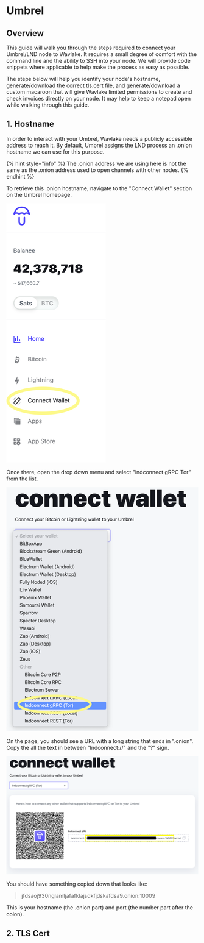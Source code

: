 # Umbrel

## Overview

This guide will walk you through the steps required to connect your Umbrel/LND node to Wavlake. It requires a small degree of comfort with the command line and the ability to SSH into your node. We will provide code snippets where applicable to help make the process as easy as possible.

The steps below will help you identify your node's hostname, generate/download the correct tls.cert file, and generate/download a custom macaroon that will give Wavlake limited permissions to create and check invoices directly on your node. It may help to keep a notepad open while walking through this guide.

## 1. Hostname

In order to interact with your Umbrel, Wavlake needs a publicly accessible address to reach it. By default, Umbrel assigns the LND process an .onion hostname we can use for this purpose.

{% hint style="info" %}
The .onion address we are using here is not the same as the .onion address used to open channels with other nodes.
{% endhint %}

To retrieve this .onion hostname, navigate to the "Connect Wallet" section on the Umbrel homepage.

![](../.gitbook/assets/umbrel-connect.png)

Once there, open the drop down menu and select "lndconnect gRPC Tor" from the list.

![](../.gitbook/assets/umbrel-connect2.png)

On the page, you should see a URL with a long string that ends in ".onion". Copy the all the text in between "lndconnect://" and the "?" sign.

![](<../.gitbook/assets/umbrel-connect3 (1).png>)

&#x20;You should have something copied down that looks like:

> jfdsaoj930nglamljafafklajsdkfjdskafdsa9.onion:10009

This is your hostname (the .onion part) and port (the number part after the colon).

## 2. TLS Cert
